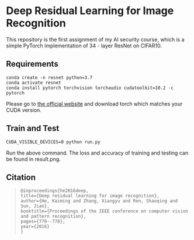 # Deep Residual Learning for Image Recognition

This repository is the first assignment of my AI security course, which is a simple PyTorch implementation of 34 - layer ResNet on CIFAR10.



## Requirements

```
conda create -n resnet python=3.7
conda activate resnet
conda install pytorch torchvision torchaudio cudatoolkit=10.2 -c pytorch
```

Please go to [the official website](https://pytorch.org/) and download torch which matches your CUDA version.



## Train and Test

```
CUDA_VISIBLE_DEVICES=0 python run.py 
```

Run the above command. The loss and accuracy of training and testing can be found in result.png.



## Citation

> ```
> @inproceedings{he2016deep,
> title={Deep residual learning for image recognition},
> author={He, Kaiming and Zhang, Xiangyu and Ren, Shaoqing and Sun, Jian},
> booktitle={Proceedings of the IEEE conference on computer vision and pattern recognition},
> pages={770--778},
> year={2016}
> }
> ```
